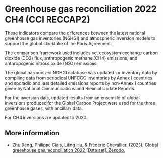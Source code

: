 # Greenhouse gas reconciliation 2022 CH4 (CCI RECCAP2)

These indicators compare the differences between the latest national greenhouse gas inventories (NGHGI) and atmospheric inversion models to support the global stocktake of the Paris Agreement.

The comparison framework used includes net ecosystem exchange carbon dioxide (CO2) flux, anthropogenic methane (CH4) emissions, and anthropogenic nitrous oxide (N2O) emissions.

The global harmonized NGHGI database was updated for inventory data by compiling data from periodical UNFCCC inventories by Annex I countries and sporadic and less detailed emissions reports by non-Annex I countries given by National Communications and Biennial Update Reports.

For the inversion data, updated results from an ensemble of global inversions produced for the Global Carbon Project were used for the three greenhouse gases, with ancillary data.

For CH4 inversions are updated to 2020.

## More information

- [Zhu Deng, Philippe Ciais, Liting Hu, & Frédéric Chevallier. (2023). Global greenhouse gas reconciliation 2022 [Data set]. Zenodo.](https://doi.org/10.5281/zenodo.8325356)
